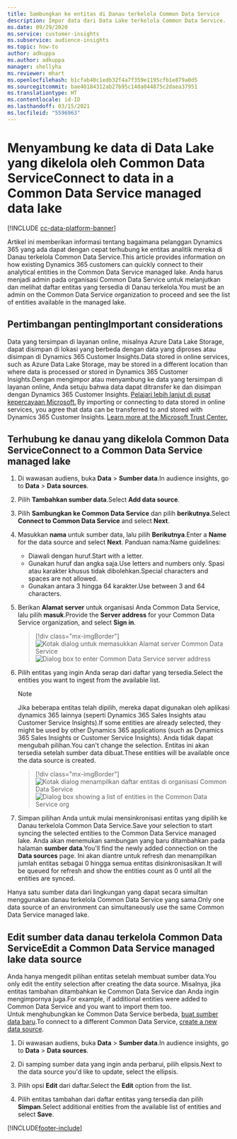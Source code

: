 ```yaml
---
title: Sambungkan ke entitas di Danau terkelola Common Data Service
description: Impor data dari Data Lake terkelola Common Data Service.
ms.date: 09/29/2020
ms.service: customer-insights
ms.subservice: audience-insights
ms.topic: how-to
author: adkuppa
ms.author: adkuppa
manager: shellyha
ms.reviewer: mhart
ms.openlocfilehash: b1cfab40c1edb32f4a7f359e1195cfb1e879a0d5
ms.sourcegitcommit: bae40184312ab27b95c140a044875c2daea37951
ms.translationtype: HT
ms.contentlocale: id-ID
ms.lasthandoff: 03/15/2021
ms.locfileid: "5596963"
---
```

# <a name="connect-to-data-in-a-common-data-service-managed-data-lake"></a><span data-ttu-id="41997-103">Menyambung ke data di Data Lake yang dikelola oleh Common Data Service</span><span class="sxs-lookup"><span data-stu-id="41997-103">Connect to data in a Common Data Service managed data lake</span></span>

[!INCLUDE [cc-data-platform-banner](../includes/cc-data-platform-banner.md)]

<span data-ttu-id="41997-104">Artikel ini memberikan informasi tentang bagaimana pelanggan Dynamics 365 yang ada dapat dengan cepat terhubung ke entitas analitik mereka di Danau terkelola Common Data Service.</span><span class="sxs-lookup"><span data-stu-id="41997-104">This article provides information on how existing Dynamics 365 customers can quickly connect to their analytical entities in the Common Data Service managed lake.</span></span> <span data-ttu-id="41997-105">Anda harus menjadi admin pada organisasi Common Data Service untuk melanjutkan dan melihat daftar entitas yang tersedia di Danau terkelola.</span><span class="sxs-lookup"><span data-stu-id="41997-105">You must be an admin on the Common Data Service organization to proceed and see the list of entities available in the managed lake.</span></span>

## <a name="important-considerations"></a><span data-ttu-id="41997-106">Pertimbangan penting</span><span class="sxs-lookup"><span data-stu-id="41997-106">Important considerations</span></span>

<span data-ttu-id="41997-107">Data yang tersimpan di layanan online, misalnya Azure Data Lake Storage, dapat disimpan di lokasi yang berbeda dengan data yang diproses atau disimpan di Dynamics 365 Customer Insights.</span><span class="sxs-lookup"><span data-stu-id="41997-107">Data stored in online services, such as Azure Data Lake Storage, may be stored in a different location than where data is processed or stored in Dynamics 365 Customer Insights.</span></span><span data-ttu-id="41997-108">Dengan mengimpor atau menyambung ke data yang tersimpan di layanan online, Anda setuju bahwa data dapat ditransfer ke dan disimpan dengan Dynamics 365 Customer Insights. [Pelajari lebih lanjut di pusat kepercayaan Microsoft.](https://www.microsoft.com/trust-center)</span><span class="sxs-lookup"><span data-stu-id="41997-108"> By importing or connecting to data stored in online services, you agree that data can be transferred to and stored with Dynamics 365 Customer Insights. [Learn more at the Microsoft Trust Center.](https://www.microsoft.com/trust-center)</span></span>

## <a name="connect-to-a-common-data-service-managed-lake"></a><span data-ttu-id="41997-109">Terhubung ke danau yang dikelola Common Data Service</span><span class="sxs-lookup"><span data-stu-id="41997-109">Connect to a Common Data Service managed lake</span></span>

1. <span data-ttu-id="41997-110">Di wawasan audiens, buka **Data** > **Sumber data**.</span><span class="sxs-lookup"><span data-stu-id="41997-110">In audience insights, go to **Data** > **Data sources**.</span></span>

2. <span data-ttu-id="41997-111">Pilih **Tambahkan sumber data**.</span><span class="sxs-lookup"><span data-stu-id="41997-111">Select **Add data source**.</span></span>

3. <span data-ttu-id="41997-112">Pilih **Sambungkan ke Common Data Service** dan pilih **berikutnya**.</span><span class="sxs-lookup"><span data-stu-id="41997-112">Select **Connect to Common Data Service** and select **Next**.</span></span>

4. <span data-ttu-id="41997-113">Masukkan **nama** untuk sumber data, lalu pilih **Berikutnya**.</span><span class="sxs-lookup"><span data-stu-id="41997-113">Enter a **Name** for the data source and select **Next**.</span></span> <span data-ttu-id="41997-114">Panduan nama:</span><span class="sxs-lookup"><span data-stu-id="41997-114">Name guidelines:</span></span> 
   - <span data-ttu-id="41997-115">Diawali dengan huruf.</span><span class="sxs-lookup"><span data-stu-id="41997-115">Start with a letter.</span></span>
   - <span data-ttu-id="41997-116">Gunakan huruf dan angka saja.</span><span class="sxs-lookup"><span data-stu-id="41997-116">Use letters and numbers only.</span></span> <span data-ttu-id="41997-117">Spasi atau karakter khusus tidak dibolehkan.</span><span class="sxs-lookup"><span data-stu-id="41997-117">Special characters and spaces are not allowed.</span></span>
   - <span data-ttu-id="41997-118">Gunakan antara 3 hingga 64 karakter.</span><span class="sxs-lookup"><span data-stu-id="41997-118">Use between 3 and 64 characters.</span></span>

5. <span data-ttu-id="41997-119">Berikan **Alamat server** untuk organisasi Anda Common Data Service, lalu pilih **masuk**.</span><span class="sxs-lookup"><span data-stu-id="41997-119">Provide the **Server address** for your Common Data Service organization, and select **Sign in**.</span></span>

   > [!div class="mx-imgBorder"]
   > <span data-ttu-id="41997-120">![Kotak dialog untuk memasukkan Alamat server Common Data Service](media/enter-CDS-org-details.png)</span><span class="sxs-lookup"><span data-stu-id="41997-120">![Dialog box to enter Common Data Service server address](media/enter-CDS-org-details.png)</span></span>

6. <span data-ttu-id="41997-121">Pilih entitas yang ingin Anda serap dari daftar yang tersedia.</span><span class="sxs-lookup"><span data-stu-id="41997-121">Select the entities you want to ingest from the available list.</span></span>    

   > [!NOTE]
   > <span data-ttu-id="41997-122">Jika beberapa entitas telah dipilih, mereka dapat digunakan oleh aplikasi dynamics 365 lainnya (seperti Dynamics 365 Sales Insights atau Customer Service Insights).</span><span class="sxs-lookup"><span data-stu-id="41997-122">If some entities are already selected, they might be used by other Dynamics 365 applications (such as Dynamics 365 Sales Insights or Customer Service Insights).</span></span> <span data-ttu-id="41997-123">Anda tidak dapat mengubah pilihan.</span><span class="sxs-lookup"><span data-stu-id="41997-123">You can't change the selection.</span></span> <span data-ttu-id="41997-124">Entitas ini akan tersedia setelah sumber data dibuat.</span><span class="sxs-lookup"><span data-stu-id="41997-124">These entities will be available once the data source is created.</span></span>

   > [!div class="mx-imgBorder"]
   > <span data-ttu-id="41997-125">![Kotak dialog menampilkan daftar entitas di organisasi Common Data Service](media/select-analytical-entities.png)</span><span class="sxs-lookup"><span data-stu-id="41997-125">![Dialog box showing a list of entities in the Common Data Service org](media/select-analytical-entities.png)</span></span>

7. <span data-ttu-id="41997-126">Simpan pilihan Anda untuk mulai mensinkronisasi entitas yang dipilih ke Danau terkelola Common Data Service.</span><span class="sxs-lookup"><span data-stu-id="41997-126">Save your selection to start syncing the selected entities to the Common Data Service managed lake.</span></span> <span data-ttu-id="41997-127">Anda akan menemukan sambungan yang baru ditambahkan pada halaman **sumber data**.</span><span class="sxs-lookup"><span data-stu-id="41997-127">You'll find the newly added connection on the **Data sources** page.</span></span> <span data-ttu-id="41997-128">Ini akan diantre untuk refresh dan menampilkan jumlah entitas sebagai 0 hingga semua entitas disinkronisasikan.</span><span class="sxs-lookup"><span data-stu-id="41997-128">It will be queued for refresh and show the entities count as 0 until all the entities are synced.</span></span>

<span data-ttu-id="41997-129">Hanya satu sumber data dari lingkungan yang dapat secara simultan menggunakan danau terkelola Common Data Service yang sama.</span><span class="sxs-lookup"><span data-stu-id="41997-129">Only one data source of an environment can simultaneously use the same Common Data Service managed lake.</span></span>

## <a name="edit-a-common-data-service-managed-lake-data-source"></a><span data-ttu-id="41997-130">Edit sumber data danau terkelola Common Data Service</span><span class="sxs-lookup"><span data-stu-id="41997-130">Edit a Common Data Service managed lake data source</span></span>

<span data-ttu-id="41997-131">Anda hanya mengedit pilihan entitas setelah membuat sumber data.</span><span class="sxs-lookup"><span data-stu-id="41997-131">You only edit the entity selection after creating the data source.</span></span> <span data-ttu-id="41997-132">Misalnya, jika entitas tambahan ditambahkan ke Common Data Service dan Anda ingin mengimpornya juga.</span><span class="sxs-lookup"><span data-stu-id="41997-132">For example, if additional entities were added to Common Data Service and you want to import them too.</span></span>    
<span data-ttu-id="41997-133">Untuk menghubungkan ke Common Data Service berbeda, [buat sumber data baru](#connect-to-a-common-data-service-managed-lake).</span><span class="sxs-lookup"><span data-stu-id="41997-133">To connect to a different Common Data Service, [create a new data source](#connect-to-a-common-data-service-managed-lake).</span></span>

1. <span data-ttu-id="41997-134">Di wawasan audiens, buka **Data** > **Sumber data**.</span><span class="sxs-lookup"><span data-stu-id="41997-134">In audience insights, go to **Data** > **Data sources**.</span></span>

2. <span data-ttu-id="41997-135">Di samping sumber data yang ingin anda perbarui, pilih elipsis.</span><span class="sxs-lookup"><span data-stu-id="41997-135">Next to the data source you'd like to update, select the ellipsis.</span></span>

3. <span data-ttu-id="41997-136">Pilih opsi **Edit** dari daftar.</span><span class="sxs-lookup"><span data-stu-id="41997-136">Select the **Edit** option from the list.</span></span>

4. <span data-ttu-id="41997-137">Pilih entitas tambahan dari daftar entitas yang tersedia dan pilih **Simpan**.</span><span class="sxs-lookup"><span data-stu-id="41997-137">Select additional entities from the available list of entities and select **Save**.</span></span>


[!INCLUDE[footer-include](../includes/footer-banner.md)]